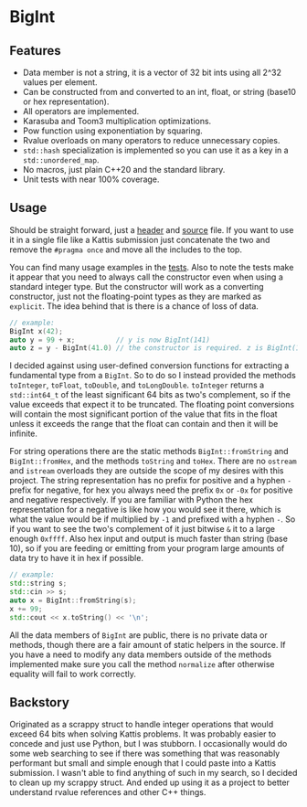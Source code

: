 # BigInt

## Features

- Data member is not a string, it is a vector of 32 bit ints using all 2^32
  values per element.
- Can be constructed from and converted to an int, float, or string (base10 or
  hex representation).
- All operators are implemented.
- Karasuba and Toom3 multiplication optimizations.
- Pow function using exponentiation by squaring.
- Rvalue overloads on many operators to reduce unnecessary copies.
- `std::hash` specialization is implemented so you can use it as a key in a
  `std::unordered_map`.
- No macros, just plain C++20 and the standard library.
- Unit tests with near 100% coverage.

## Usage

Should be straight forward, just a
[header](https://github.com/brad-clj/BigInt/blob/main/BigInt/BigInt.h) and
[source](https://github.com/brad-clj/BigInt/blob/main/BigInt/BigInt.cpp) file.
If you want to use it in a single file like a Kattis submission just concatenate
the two and remove the `#pragma once` and move all the includes to the top.

You can find many usage examples in the
[tests](https://github.com/brad-clj/BigInt/blob/main/BigIntTest/BigIntTest.cpp).
Also to note the tests make it appear that you need to always call the
constructor even when using a standard integer type. But the constructor will
work as a converting constructor, just not the floating-point types as they are
marked as `explicit`. The idea behind that is there is a chance of loss of data.

```cpp
// example:
BigInt x(42);
auto y = 99 + x;          // y is now BigInt(141)
auto z = y - BigInt(41.0) // the constructor is required. z is BigInt(100)
```

I decided against using user-defined conversion functions for extracting a
fundamental type from a `BigInt`. So to do so I instead provided the methods
`toInteger`, `toFloat`, `toDouble`, and `toLongDouble`. `toInteger` returns a
`std::int64_t` of the least significant 64 bits as two's complement, so if the
value exceeds that expect it to be truncated. The floating point conversions
will contain the most significant portion of the value that fits in the float
unless it exceeds the range that the float can contain and then it will be
infinite.

For string operations there are the static methods `BigInt::fromString` and
`BigInt::fromHex`, and the methods `toString` and `toHex`. There are no
`ostream` and `istream` overloads they are outside the scope of my desires with
this project. The string representation has no prefix for positive and a hyphen
`-` prefix for negative, for hex you always need the prefix `0x` or `-0x` for
positive and negative respectively. If you are familiar with Python the hex
representation for a negative is like how you would see it there, which is what
the value would be if multiplied by `-1` and prefixed with a hyphen `-`. So if
you want to see the two's complement of it just bitwise `&` it to a large enough
`0xffff`. Also hex input and output is much faster than string (base 10), so if
you are feeding or emitting from your program large amounts of data try to have
it in hex if possible.

```cpp
// example:
std::string s;
std::cin >> s;
auto x = BigInt::fromString(s);
x += 99;
std::cout << x.toString() << '\n';
```

All the data members of `BigInt` are public, there is no private data or
methods, though there are a fair amount of static helpers in the source. If you
have a need to modify any data members outside of the methods implemented make
sure you call the method `normalize` after otherwise equality will fail to work
correctly.

## Backstory

Originated as a scrappy struct to handle integer operations that would exceed 64
bits when solving Kattis problems. It was probably easier to concede and just
use Python, but I was stubborn. I occasionally would do some web searching to
see if there was something that was reasonably performant but small and simple
enough that I could paste into a Kattis submission. I wasn't able to find
anything of such in my search, so I decided to clean up my scrappy struct. And
ended up using it as a project to better understand rvalue references and other
C++ things.
